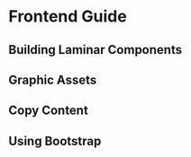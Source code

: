 # Frontend Guide

## Building Laminar Components

## Graphic Assets

## Copy Content

## Using Bootstrap
